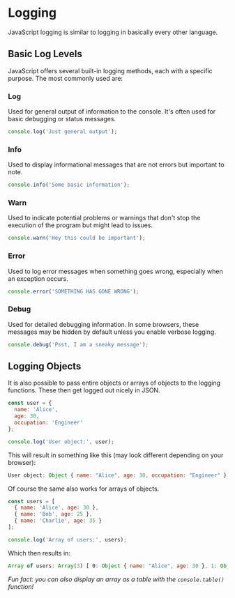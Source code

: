 # Logging
JavaScript logging is similar to logging in basically every other language.

## Basic Log Levels
JavaScript offers several built-in logging methods, each with a specific purpose. The most commonly used are:

### Log
Used for general output of information to the console. It's often used for basic debugging or status messages.
```js
console.log('Just general output');
```

### Info
Used to display informational messages that are not errors but important to note.
```js
console.info('Some basic information');
```

### Warn
Used to indicate potential problems or warnings that don't stop the execution of the program but might lead to issues.
```js
console.warn('Hey this could be important');
```

### Error
Used to log error messages when something goes wrong, especially when an exception occurs.
```js
console.error('SOMETHING HAS GONE WRONG');
```

### Debug
Used for detailed debugging information. In some browsers, these messages may be hidden by default unless you enable verbose logging.
```js
console.debug('Psst, I am a sneaky message');
```

## Logging Objects
It is also possible to pass entire objects or arrays of objects to the logging functions. These then get logged out nicely in JSON.
```js
const user = {
  name: 'Alice',
  age: 30,
  occupation: 'Engineer'
};

console.log('User object:', user);
```
This will result in something like this (may look different depending on your browser):
```js
User object: Object { name: "Alice", age: 30, occupation: "Engineer" }
```

Of course the same also works for arrays of objects.
```js
const users = [
  { name: 'Alice', age: 30 },
  { name: 'Bob', age: 25 },
  { name: 'Charlie', age: 35 }
];

console.log('Array of users:', users);
```
Which then results in:
```js
Array of users: Array(3) [ ​0: Object { name: "Alice", age: 30 }, 1: Object { name: "Bob", age: 25 }, 2: Object { name: "Charlie", age: 35 } ]
```

*Fun fact: you can also display an array as a table with the `console.table()` function!*

